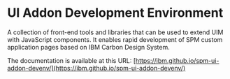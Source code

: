 # UI Addon Development Environment

A collection of front-end tools and libraries that can be used to extend UIM with JavaScript components.  It enables rapid development of SPM custom application pages based on IBM Carbon Design System.

The documentation is available at this URL: [https://ibm.github.io/spm-ui-addon-devenv/](https://ibm.github.io/spm-ui-addon-devenv/)
